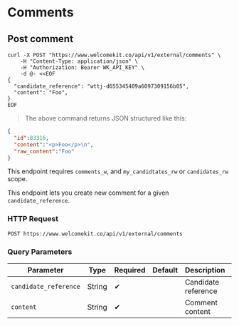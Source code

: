 # Comments

## Post comment

```shell
curl -X POST "https://www.welcomekit.co/api/v1/external/comments" \
    -H "Content-Type: application/json" \
    -H "Authorization: Bearer WK_API_KEY" \
    -d @- <<EOF
{
  "candidate_reference": "wttj-d655345409a6097309156b05",
  "content": "Foo",
}
EOF
```

> The above command returns JSON structured like this:

```json
{
  "id":83316,
  "content":"<p>Foo</p>\n",
  "raw_content":"Foo"
}

```

<aside class="notice">
This endpoint requires <code>comments_w</code>, and <code>my_candidtates_rw</code> or <code>candidates_rw</code> scope.
</aside>

This endpoint lets you create new comment for a given `candidate_reference`.

### HTTP Request

`POST https://www.welcomekit.co/api/v1/external/comments`

### Query Parameters

Parameter | Type | Required | Default | Description | Example
--- | --- | --- | --- | --- | ---
`candidate_reference` | String | ✔ | | Candidate reference | wttj-d655345409a6097309156b05
`content` | String | ✔ | | Comment content |
